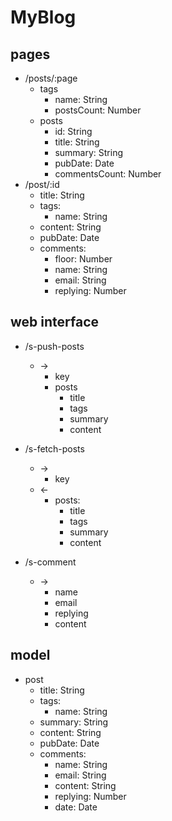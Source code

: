 # MyBlog

## pages
- /posts/:page
    - tags
        - name: String
        - postsCount: Number
    - posts
        - id: String
        - title: String
        - summary: String
        - pubDate: Date
        - commentsCount: Number
- /post/:id
    - title: String
    - tags:
        - name: String
    - content: String
    - pubDate: Date
    - comments:
        - floor: Number
        - name: String
        - email: String
        - replying: Number

## web interface
- /s-push-posts
    - ->
        - key
        - posts
            - title
            - tags
            - summary
            - content

- /s-fetch-posts
    - ->
        - key
    - <-
        - posts: 
            - title
            - tags
            - summary
            - content

- /s-comment
    - ->
        - name
        - email
        - replying
        - content

## model
- post
    - title: String
    - tags:
        - name: String
    - summary: String
    - content: String
    - pubDate: Date
    - comments:
        - name: String
        - email: String
        - content: String
        - replying: Number
        - date: Date

